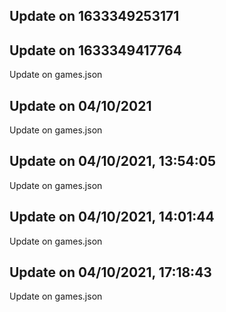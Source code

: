 ## Update on 1633349253171

## Update on 1633349417764

Update on games.json

## Update on 04/10/2021

Update on games.json

## Update on 04/10/2021, 13:54:05

Update on games.json

## Update on 04/10/2021, 14:01:44

Update on games.json

## Update on 04/10/2021, 17:18:43

Update on games.json

